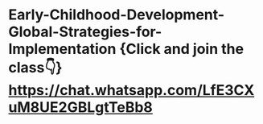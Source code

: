 # Early-Childhood-Development-Global-Strategies-for-Implementation {Click and join the class👇} https://chat.whatsapp.com/LfE3CXuM8UE2GBLgtTeBb8
